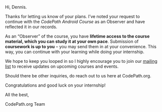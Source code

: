Hi, Dennis.

Thanks for letting us know of your plans. I’ve noted your request to continue with the *CodePath Android Course* as an Observer and have reflected it in our records. 

As an “Observer” of the course, you have **lifetime access to the course material, which you can study it at your own pace**. Submission of **coursework is up to you** – you may send them in at your convenience. This way, you can continue with your learning while doing your internship.

We hope to keep you looped in so I highly encourage you to join our [mailing list]( https://share.hsforms.com/1eg_EOoQpR4ObU4s8fUES2Q36gst) to receive updates on upcoming courses and events.

Should there be other inquiries, do reach out to us here at CodePath&#46;org.

Congratulations and good luck on your internship!

All the best,

CodePath&#46;org Team
